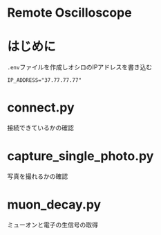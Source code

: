 # Remote Oscilloscope

# はじめに
`.env`ファイルを作成しオシロのIPアドレスを書き込む
```
IP_ADDRESS="37.77.77.77"
```

# connect.py

接続できているかの確認

# capture_single_photo.py

写真を撮れるかの確認

# muon_decay.py

ミューオンと電子の生信号の取得